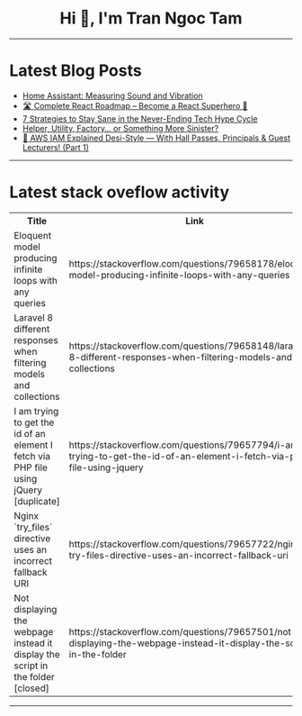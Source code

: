 <h1 align="center">Hi 👋, I'm Tran Ngoc Tam</h1>

---

# Latest Blog Posts 
<!-- BLOG-POST-LIST:START -->
- [Home Assistant: Measuring Sound and Vibration](https://dev.to/admantium/home-assistant-measuring-sound-and-vibration-4p48)
- [🛣️ Complete React Roadmap – Become a React Superhero 💪](https://dev.to/coder_studios/complete-react-roadmap-become-a-react-superhero-k54)
- [7 Strategies to Stay Sane in the Never-Ending Tech Hype Cycle](https://dev.to/canro91/7-strategies-to-stay-sane-in-the-never-ending-tech-hype-cycle-3ef3)
- [Helper, Utility, Factory… or Something More Sinister?](https://dev.to/duplessisvanaswegen/helper-utility-factory-or-something-more-sinister-426e)
- [📘 AWS IAM Explained Desi-Style — With Hall Passes, Principals &amp; Guest Lecturers! &lpar;Part 1&rpar;](https://dev.to/aws-builders/aws-iam-explained-desi-style-with-hall-passes-principals-guest-lecturers-part-1-f2d)
<!-- BLOG-POST-LIST:END -->

---

# Latest stack oveflow activity
<table>
  <tr><th>Title</th><th>Link</th></tr>
  <!-- STACKOVERFLOW:START --><tr><td>Eloquent model producing infinite loops with any queries</td><td>https://stackoverflow.com/questions/79658178/eloquent-model-producing-infinite-loops-with-any-queries</td></tr><tr><td>Laravel 8 different responses when filtering models and collections</td><td>https://stackoverflow.com/questions/79658148/laravel-8-different-responses-when-filtering-models-and-collections</td></tr><tr><td>I am trying to get the id of an element I fetch via PHP file using jQuery [duplicate]</td><td>https://stackoverflow.com/questions/79657794/i-am-trying-to-get-the-id-of-an-element-i-fetch-via-php-file-using-jquery</td></tr><tr><td>Nginx `try_files` directive uses an incorrect fallback URI</td><td>https://stackoverflow.com/questions/79657722/nginx-try-files-directive-uses-an-incorrect-fallback-uri</td></tr><tr><td>Not displaying the webpage instead it display the script in the folder [closed]</td><td>https://stackoverflow.com/questions/79657501/not-displaying-the-webpage-instead-it-display-the-script-in-the-folder</td></tr><!-- STACKOVERFLOW:END -->
</table>

---


